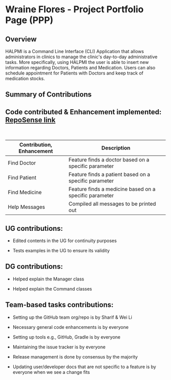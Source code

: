 # Wraine Flores - Project Portfolio Page (PPP)

## Overview
HALPMI is a Command Line Interface (CLI) Application that allows administrators in clinics to manage the clinic's day-to-day
administrative tasks. More specifically, using HALPMI the user is able to insert new information regarding Doctors, Patients
and Medication. Users can also schedule appointment for Patients with Doctors and keep track of medication stocks.
## Summary of Contributions

## **Code contributed & Enhancement implemented:** [RepoSense link](https://nus-cs2113-ay2122s2.github.io/tp-dashboard/?search=wraineflores&sort=groupTitle&sortWithin=title&timeframe=commit&mergegroup=&groupSelect=groupByRepos&breakdown=true&checkedFileTypes=docs~functional-code~test-code~other&since=2022-02-18)
<br>

| Contribution, Enhancement                | Description                                                   |
|------------------------------------------|---------------------------------------------------------------|
| Find Doctor                              | Feature finds a doctor based on a specific parameter          |
| Find Patient                             | Feature finds a patient based on a specific parameter         |
| Find Medicine                            | Feature finds a medicine based on a specific parameter        |
| Help Messages                            | Compiled all messages to be printed out                       |

## **UG contributions:**

* Edited contents in the UG for continuity purposes

* Tests examples in the UG to ensure its validity

## **DG contributions:**

* Helped explain the Manager class

* Helped explain the Command classes

## **Team-based tasks contributions:**

* Setting up the GitHub team org/repo is by Sharif & Wei Li

* Necessary general code enhancements is by everyone

* Setting up tools e.g., GitHub, Gradle is by everyone

* Maintaining the issue tracker is by everyone

* Release management is done by consensus by the majority

* Updating user/developer docs that are not specific to a feature is by everyone when we see a change fits
